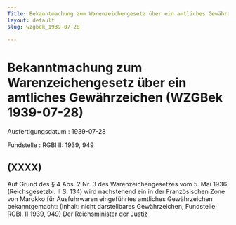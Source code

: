 ```yaml
---
Title: Bekanntmachung zum Warenzeichengesetz über ein amtliches Gewährzeichen
layout: default
slug: wzgbek_1939-07-28

---
```


# Bekanntmachung zum Warenzeichengesetz über ein amtliches Gewährzeichen (WZGBek 1939-07-28)

Ausfertigungsdatum
:   1939-07-28

Fundstelle
:   RGBl II: 1939, 949



## (XXXX)

Auf Grund des § 4 Abs. 2 Nr. 3 des Warenzeichengesetzes vom 5. Mai
1936 (Reichsgesetzbl. II S. 134) wird nachstehend ein in der
Französischen Zone von Marokko für Ausfuhrwaren eingeführtes amtliches
Gewährzeichen bekanntgemacht:
(Inhalt: nicht darstellbares Gewährzeichen,
Fundstelle: RGBl. II 1939, 949)
Der Reichsminister der Justiz

